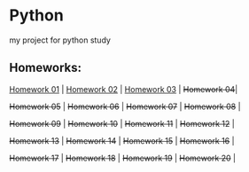 # Python
 my project for python study

## Homeworks:
[Homework 01](https://github.com/fcss88/python/tree/main/HW01) |
[Homework 02](https://github.com/fcss88/python/tree/main/HW02) |
[Homework 03](https://github.com/fcss88/python/tree/main/HW03) |
~~Homework 04~~|


~~Homework 05~~ |
~~Homework 06~~ |
~~Homework 07~~ |
~~Homework 08~~ |

~~Homework 09~~ |
~~Homework 10~~ |
~~Homework 11~~ |
~~Homework 12~~ |

~~Homework 13~~ |
~~Homework 14~~ |
~~Homework 15~~ |
~~Homework 16~~ |

~~Homework 17~~ |
~~Homework 18~~ |
~~Homework 19~~ |
~~Homework 20~~ |